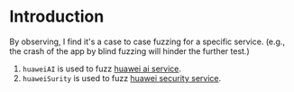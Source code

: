 # Introduction
By observing, I find it's a case to case fuzzing for a specific service.
(e.g., the crash of the app by blind fuzzing will hinder the further test.)

1. `huaweiAI` is used to fuzz [huawei ai service](https://developer.huawei.com/consumer/cn/doc/overview/HUAWEI_HiAI).
2. `huaweiSurity` is used to fuzz [huawei security service](https://developer.huawei.com/consumer/cn/doc/development/Security-Guides/introduction-0000001051069988).

